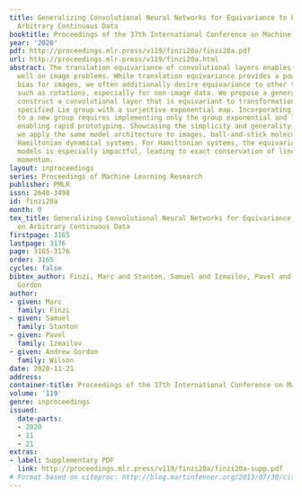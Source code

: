 ```yaml
---
title: Generalizing Convolutional Neural Networks for Equivariance to Lie Groups on
  Arbitrary Continuous Data
booktitle: Proceedings of the 37th International Conference on Machine Learning
year: '2020'
pdf: http://proceedings.mlr.press/v119/finzi20a/finzi20a.pdf
url: http://proceedings.mlr.press/v119/finzi20a.html
abstract: The translation equivariance of convolutional layers enables CNNs to generalize
  well on image problems. While translation equivariance provides a powerful inductive
  bias for images, we often additionally desire equivariance to other transformations,
  such as rotations, especially for non-image data. We propose a general method to
  construct a convolutional layer that is equivariant to transformations from any
  specified Lie group with a surjective exponential map. Incorporating equivariance
  to a new group requires implementing only the group exponential and logarithm maps,
  enabling rapid prototyping. Showcasing the simplicity and generality of our method,
  we apply the same model architecture to images, ball-and-stick molecular data, and
  Hamiltonian dynamical systems. For Hamiltonian systems, the equivariance of our
  models is especially impactful, leading to exact conservation of linear and angular
  momentum.
layout: inproceedings
series: Proceedings of Machine Learning Research
publisher: PMLR
issn: 2640-3498
id: finzi20a
month: 0
tex_title: Generalizing Convolutional Neural Networks for Equivariance to Lie Groups
  on Arbitrary Continuous Data
firstpage: 3165
lastpage: 3176
page: 3165-3176
order: 3165
cycles: false
bibtex_author: Finzi, Marc and Stanton, Samuel and Izmailov, Pavel and Wilson, Andrew
  Gordon
author:
- given: Marc
  family: Finzi
- given: Samuel
  family: Stanton
- given: Pavel
  family: Izmailov
- given: Andrew Gordon
  family: Wilson
date: 2020-11-21
address: 
container-title: Proceedings of the 37th International Conference on Machine Learning
volume: '119'
genre: inproceedings
issued:
  date-parts:
  - 2020
  - 11
  - 21
extras:
- label: Supplementary PDF
  link: http://proceedings.mlr.press/v119/finzi20a/finzi20a-supp.pdf
# Format based on citeproc: http://blog.martinfenner.org/2013/07/30/citeproc-yaml-for-bibliographies/
---
```


